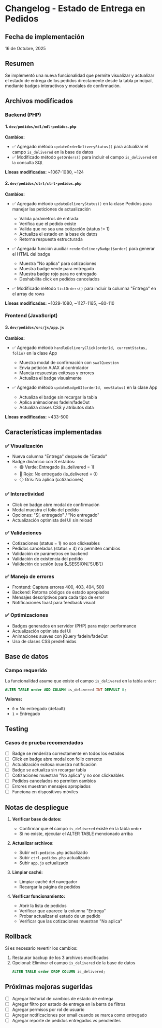 # Changelog - Estado de Entrega en Pedidos

## Fecha de implementación
16 de Octubre, 2025

## Resumen
Se implementó una nueva funcionalidad que permite visualizar y actualizar el estado de entrega de los pedidos directamente desde la tabla principal, mediante badges interactivos y modales de confirmación.

## Archivos modificados

### Backend (PHP)

#### 1. `dev/pedidos/mdl/mdl-pedidos.php`
**Cambios:**
- ✅ Agregado método `updateOrderDeliveryStatus()` para actualizar el campo `is_delivered` en la base de datos
- ✅ Modificado método `getOrders()` para incluir el campo `is_delivered` en la consulta SQL

**Líneas modificadas:** ~1067-1080, ~124

#### 2. `dev/pedidos/ctrl/ctrl-pedidos.php`
**Cambios:**
- ✅ Agregado método `updateDeliveryStatus()` en la clase Pedidos para manejar las peticiones de actualización
  - Valida parámetros de entrada
  - Verifica que el pedido existe
  - Valida que no sea una cotización (status != 1)
  - Actualiza el estado en la base de datos
  - Retorna respuesta estructurada
  
- ✅ Agregada función auxiliar `renderDeliveryBadge($order)` para generar el HTML del badge
  - Muestra "No aplica" para cotizaciones
  - Muestra badge verde para entregado
  - Muestra badge rojo para no entregado
  - Deshabilita click en pedidos cancelados
  
- ✅ Modificado método `listOrders()` para incluir la columna "Entrega" en el array de rows

**Líneas modificadas:** ~1029-1080, ~1127-1165, ~80-110

### Frontend (JavaScript)

#### 3. `dev/pedidos/src/js/app.js`
**Cambios:**
- ✅ Agregado método `handleDeliveryClick(orderId, currentStatus, folio)` en la clase App
  - Muestra modal de confirmación con `swalQuestion`
  - Envía petición AJAX al controlador
  - Maneja respuestas exitosas y errores
  - Actualiza el badge visualmente
  
- ✅ Agregado método `updateBadgeUI(orderId, newStatus)` en la clase App
  - Actualiza el badge sin recargar la tabla
  - Aplica animaciones fadeIn/fadeOut
  - Actualiza clases CSS y atributos data

**Líneas modificadas:** ~433-500

## Características implementadas

### ✅ Visualización
- Nueva columna "Entrega" después de "Estado"
- Badge dinámico con 3 estados:
  - 🟢 Verde: Entregado (is_delivered = 1)
  - 🔴 Rojo: No entregado (is_delivered = 0)
  - ⚪ Gris: No aplica (cotizaciones)

### ✅ Interactividad
- Click en badge abre modal de confirmación
- Modal muestra el folio del pedido
- Opciones: "Sí, entregado" / "No entregado"
- Actualización optimista del UI sin reload

### ✅ Validaciones
- Cotizaciones (status = 1) no son clickeables
- Pedidos cancelados (status = 4) no permiten cambios
- Validación de parámetros en backend
- Validación de existencia del pedido
- Validación de sesión (usa $_SESSION['SUB'])

### ✅ Manejo de errores
- Frontend: Captura errores 400, 403, 404, 500
- Backend: Retorna códigos de estado apropiados
- Mensajes descriptivos para cada tipo de error
- Notificaciones toast para feedback visual

### ✅ Optimizaciones
- Badges generados en servidor (PHP) para mejor performance
- Actualización optimista del UI
- Animaciones suaves con jQuery fadeIn/fadeOut
- Uso de clases CSS predefinidas

## Base de datos

### Campo requerido
La funcionalidad asume que existe el campo `is_delivered` en la tabla `order`:
```sql
ALTER TABLE order ADD COLUMN is_delivered INT DEFAULT 0;
```

**Valores:**
- `0` = No entregado (default)
- `1` = Entregado

## Testing

### Casos de prueba recomendados
- [ ] Badge se renderiza correctamente en todos los estados
- [ ] Click en badge abre modal con folio correcto
- [ ] Actualización exitosa muestra notificación
- [ ] Badge se actualiza sin recargar tabla
- [ ] Cotizaciones muestran "No aplica" y no son clickeables
- [ ] Pedidos cancelados no permiten cambios
- [ ] Errores muestran mensajes apropiados
- [ ] Funciona en dispositivos móviles

## Notas de despliegue

1. **Verificar base de datos:**
   - Confirmar que el campo `is_delivered` existe en la tabla `order`
   - Si no existe, ejecutar el ALTER TABLE mencionado arriba

2. **Actualizar archivos:**
   - Subir `mdl-pedidos.php` actualizado
   - Subir `ctrl-pedidos.php` actualizado
   - Subir `app.js` actualizado

3. **Limpiar caché:**
   - Limpiar caché del navegador
   - Recargar la página de pedidos

4. **Verificar funcionamiento:**
   - Abrir la lista de pedidos
   - Verificar que aparece la columna "Entrega"
   - Probar actualizar el estado de un pedido
   - Verificar que las cotizaciones muestran "No aplica"

## Rollback

Si es necesario revertir los cambios:

1. Restaurar backup de los 3 archivos modificados
2. Opcional: Eliminar el campo `is_delivered` de la base de datos
   ```sql
   ALTER TABLE order DROP COLUMN is_delivered;
   ```

## Próximas mejoras sugeridas

- [ ] Agregar historial de cambios de estado de entrega
- [ ] Agregar filtro por estado de entrega en la barra de filtros
- [ ] Agregar permisos por rol de usuario
- [ ] Agregar notificaciones por email cuando se marca como entregado
- [ ] Agregar reporte de pedidos entregados vs pendientes
